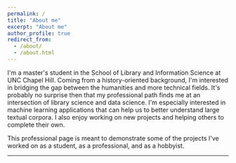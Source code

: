 ```yaml
---
permalink: /
title: "About me"
excerpt: "About me"
author_profile: true
redirect_from:
  - /about/
  - /about.html
---
```


I'm a master's student in the School of Library and Information Science at UNC Chapel Hill. Coming from a history-oriented background, I'm interested in bridging the gap between the humanities and more technical fields. It's probably no surprise then that my professional path finds me at an intersection of library science and data science. I'm especially interested in machine learning applications that can help us to better understand large textual corpora. I also enjoy working on new projects and helping others to complete their own.

This professional page is meant to demonstrate some of the projects I've worked on as a student, as a professional, and as a hobbyist.

---
